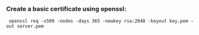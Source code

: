 ### Create a basic certificate using openssl: 

`  openssl req -x509 -nodes -days 365 -newkey rsa:2048 -keyout key.pem -out server.pem `
